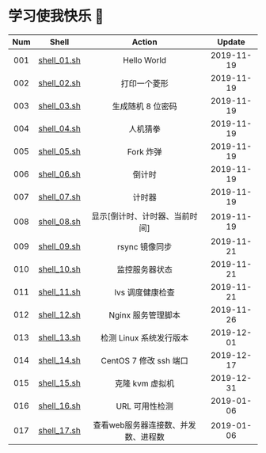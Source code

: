 # 学习使我快乐 🤪


| Num  |            Shell             |               Action                |   Update   |
| :--: | :--------------------------: | :---------------------------------: | :--------: |
| 001  | [shell_01.sh](./shell_01.sh) |             Hello World             | 2019-11-19 |
| 002  | [shell_02.sh](./shell_02.sh) |            打印一个菱形             | 2019-11-19 |
| 003  | [shell_03.sh](./shell_03.sh) |          生成随机 8 位密码          | 2019-11-19 |
| 004  | [shell_04.sh](./shell_04.sh) |              人机猜拳               | 2019-11-19 |
| 005  | [shell_05.sh](./shell_05.sh) |              Fork 炸弹              | 2019-11-19 |
| 006  | [shell_06.sh](./shell_06.sh) |               倒计时                | 2019-11-19 |
| 007  | [shell_07.sh](./shell_07.sh) |               计时器                | 2019-11-19 |
| 008  | [shell_08.sh](./shell_08.sh) |   显示[倒计时、计时器、当前时间]    | 2019-11-19 |
| 009  | [shell_09.sh](./shell_09.sh) |           rsync 镜像同步            | 2019-11-21 |
| 010  | [shell_10.sh](./shell_10.sh) |           监控服务器状态            | 2019-11-21 |
| 011  | [shell_11.sh](./shell_11.sh) |          lvs 调度健康检查           | 2019-11-21 |
| 012  | [shell_12.sh](./shell_12.sh) |         Nginx 服务管理脚本          | 2019-11-26 |
| 013  | [shell_13.sh](./shell_13.sh) |       检测 Linux 系统发行版本       | 2019-12-01 |
| 014  | [shell_14.sh](./shell_14.sh) |       CentOS 7 修改 ssh 端口        | 2019-12-17 |
| 015  | [shell_15.sh](./shell_15.sh) |           克隆 kvm 虚拟机           | 2019-12-31 |
| 016  | [shell_16.sh](./shell_16.sh) |           URL 可用性检测            | 2019-01-06 |
| 017  | [shell_17.sh](./shell_17.sh) | 查看web服务器连接数、并发数、进程数 | 2019-01-06 |

